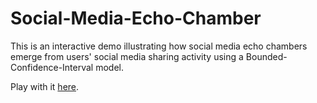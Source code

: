 # Social-Media-Echo-Chamber

This is an interactive demo illustrating how social media echo chambers emerge from users' social media sharing activity using a Bounded-Confidence-Interval model.

Play with it [here](http://bl.ocks.org/haoopeng/raw/055662c96ec770be1930574cfe1553f2/).
